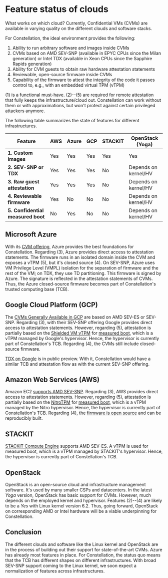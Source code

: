 # Feature status of clouds

What works on which cloud? Currently, Confidential VMs (CVMs) are available in varying quality on the different clouds and software stacks.

For Constellation, the ideal environment provides the following:

1. Ability to run arbitrary software and images inside CVMs
2. CVMs based on AMD SEV-SNP (available in EPYC CPUs since the Milan generation) or Intel TDX (available in Xeon CPUs since the Sapphire Rapids generation)
3. Ability for CVM guests to obtain raw hardware attestation statements
4. Reviewable, open-source firmware inside CVMs
5. Capability of the firmware to attest the integrity of the code it passes control to, e.g., with an embedded virtual TPM (vTPM)

(1) is a functional must-have. (2)--(5) are required for remote attestation that fully keeps the infrastructure/cloud out. Constellation can work without them or with approximations, but won't protect against certain privileged attackers anymore.

The following table summarizes the state of features for different infrastructures.

| **Feature**                       | **AWS** | **Azure** | **GCP** |  **STACKIT** | **OpenStack (Yoga)** |
|-----------------------------------|---------|-----------|---------|--------------|----------------------|
| **1. Custom images**              | Yes     | Yes       | Yes     | Yes          | Yes                  |
| **2. SEV-SNP or TDX**             | Yes     | Yes       | Yes     | No           | Depends on kernel/HV |
| **3. Raw guest attestation**      | Yes     | Yes       | Yes     | No           | Depends on kernel/HV |
| **4. Reviewable firmware**        | Yes     | No        | No      | No           | Depends on kernel/HV |
| **5. Confidential measured boot** | No      | Yes       | No      | No           | Depends on kernel/HV |

## Microsoft Azure

With its [CVM offering](https://docs.microsoft.com/en-us/azure/confidential-computing/confidential-vm-overview), Azure provides the best foundations for Constellation.
Regarding (3), Azure provides direct access to attestation statements.
The firmware runs in an isolated domain inside the CVM and exposes a vTPM (5), but it's closed source (4).
On SEV-SNP, Azure uses VM Privilege Level (VMPL) isolation for the separation of firmware and the rest of the VM; on TDX, they use TD partitioning.
This firmware is signed by Azure.
The signature is reflected in the attestation statements of CVMs.
Thus, the Azure closed-source firmware becomes part of Constellation's trusted computing base (TCB).

## Google Cloud Platform (GCP)

The [CVMs Generally Available in GCP](https://cloud.google.com/confidential-computing/confidential-vm/docs/confidential-vm-overview#technologies) are based on AMD SEV-ES or SEV-SNP.
Regarding (3), with their SEV-SNP offering Google provides direct access to attestation statements.
However, regarding (5), attestation is partially based on the [Shielded VM vTPM](https://cloud.google.com/compute/shielded-vm/docs/shielded-vm#vtpm) for [measured boot](../architecture/attestation.md#measured-boot), which is a vTPM managed by Google's hypervisor.
Hence, the hypervisor is currently part of Constellation's TCB.
Regarding (4), the CVMs still include closed-source firmware.

[TDX on Google](https://cloud.google.com/blog/products/identity-security/confidential-vms-on-intel-cpus-your-datas-new-intelligent-defense) is in public preview.
With it, Constellation would have a similar TCB and attestation flow as with the current SEV-SNP offering.

## Amazon Web Services (AWS)

Amazon EC2 [supports AMD SEV-SNP](https://aws.amazon.com/de/about-aws/whats-new/2023/04/amazon-ec2-amd-sev-snp/).
Regarding (3), AWS provides direct access to attestation statements.
However, regarding (5), attestation is partially based on the [NitroTPM](https://docs.aws.amazon.com/AWSEC2/latest/UserGuide/nitrotpm.html) for [measured boot](../architecture/attestation.md#measured-boot), which is a vTPM managed by the Nitro hypervisor.
Hence, the hypervisor is currently part of Constellation's TCB.
Regarding (4), the [firmware is open source](https://github.com/aws/uefi) and can be reproducibly built.

## STACKIT

[STACKIT Compute Engine](https://www.stackit.de/en/product/stackit-compute-engine/) supports AMD SEV-ES. A vTPM is used for measured boot, which is a vTPM managed by STACKIT's hypervisor. Hence, the hypervisor is currently part of Constellation's TCB.

## OpenStack

OpenStack is an open-source cloud and infrastructure management software. It's used by many smaller CSPs and datacenters. In the latest *Yoga* version, OpenStack has basic support for CVMs. However, much depends on the employed kernel and hypervisor. Features (2)--(4) are likely to be a *Yes* with Linux kernel version 6.2. Thus, going forward, OpenStack on corresponding AMD or Intel hardware will be a viable underpinning for Constellation.

## Conclusion

The different clouds and software like the Linux kernel and OpenStack are in the process of building out their support for state-of-the-art CVMs. Azure has already most features in place. For Constellation, the status quo means that the TCB has different shapes on different infrastructures. With broad SEV-SNP support coming to the Linux kernel, we soon expect a normalization of features across infrastructures.
